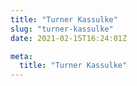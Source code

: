 ```yaml
---
title: "Turner Kassulke"
slug: "turner-kassulke"
date: 2021-02-15T16:24:01Z

meta:
  title: "Turner Kassulke"
---
```


